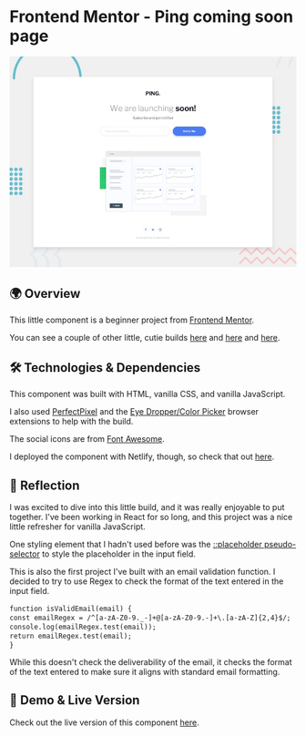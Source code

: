 # Frontend Mentor - Ping coming soon page

![Design preview for the Ping coming soon page coding challenge](./project%20requirements/design/desktop-preview.jpg)

## 🌍 Overview

This little component is a beginner project from [Frontend Mentor](https://www.frontendmentor.io/challenges/ping-single-column-coming-soon-page-5cadd051fec04111f7b848da/hub).

You can see a couple of other little, cutie builds [here](https://github.com/crwainstock/fe-mentor-social-proof) and [here](https://github.com/crwainstock/fe-mentor-product-preview) and [here](https://github.com/crwainstock/fe-mentor-testimonial-grid).

## 🛠️ Technologies & Dependencies

This component was built with HTML, vanilla CSS, and vanilla JavaScript.

I also used [PerfectPixel](https://www.welldonecode.com/perfectpixel/) and the [Eye Dropper/Color Picker](https://eyedropper.org/) browser extensions to help with the build.

The social icons are from [Font Awesome](https://fontawesome.com/icons).

I deployed the component with Netlify, though, so check that out [here](https://glowing-babka-60bb1c.netlify.app/).

## 🤔 Reflection

I was excited to dive into this little build, and it was really enjoyable to put together. I've been working in React for so long, and this project was a nice little refresher for vanilla JavaScript.

One styling element that I hadn't used before was the [::placeholder pseudo-selector](https://developer.mozilla.org/en-US/docs/Web/CSS/::placeholder) to style the placeholder in the input field.

This is also the first project I've built with an email validation function. I decided to try to use Regex to check the format of the text entered in the input field.

```
function isValidEmail(email) {
const emailRegex = /^[a-zA-Z0-9._-]+@[a-zA-Z0-9.-]+\.[a-zA-Z]{2,4}$/;
console.log(emailRegex.test(email));
return emailRegex.test(email);
}
```

While this doesn't check the deliverability of the email, it checks the format of the text entered to make sure it aligns with standard email formatting.

## 👀 Demo & Live Version

Check out the live version of this component [here](https://glowing-babka-60bb1c.netlify.app/).

